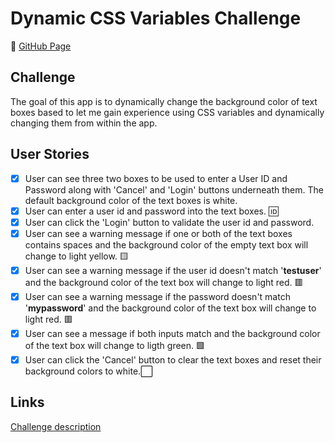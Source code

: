 # Dynamic CSS Variables Challenge

🔗 [GitHub Page](https://alternadiva.github.io/Dynamic-CSS-Variables/)

## Challenge

The goal of this app is to dynamically change the background color of text boxes based to let me gain experience using CSS variables and dynamically changing them from within the app. 

## User Stories

- [X] User can see three two boxes to be used to enter a User ID and Password along with 'Cancel' and 'Login' buttons underneath them. The default background color of the text boxes is white.
- [X] User can enter a user id and password into the text boxes. 🆔
- [X] User can click the 'Login' button to validate the user id and password.
- [X] User can see a warning message if one or both of the text boxes contains spaces and the background color of the empty text box will change to light yellow. 🟨
- [X] User can see a warning message if the user id doesn't match '**testuser**' and the background color of the text box will change to light red. 🟥
- [X] User can see a warning message if the password doesn't match '**mypassword**' and the background color of the text box will change to light red. 🟥
- [X] User can see a message if both inputs match and the background color of the text box will change to ligth green. 🟩
- [X] User can click the 'Cancel' button to clear the text boxes and reset their background colors to white.⬜️

## Links

[Challenge description](https://github.com/florinpop17/app-ideas/blob/master/Projects/1-Beginner/Dynamic-CSSVar-app.md)
